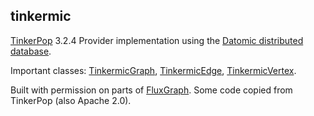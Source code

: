 ## tinkermic

[TinkerPop](https://tinkerpop.apache.org/) 3.2.4 Provider implementation using the [Datomic distributed database](http://www.datomic.com/).

Important classes: [TinkermicGraph](tinkermic-gremlin/src/main/java/com/tinkermic/gremlin/structure/TinkermicGraph.java), [TinkermicEdge](tinkermic-gremlin/src/main/java/com/tinkermic/gremlin/structure/TinkermicEdge.java), [TinkermicVertex](tinkermic-gremlin/src/main/java/com/tinkermic/gremlin/structure/TinkermicVertex.java).

Built with permission on parts of [FluxGraph](https://github.com/datablend/fluxgraph). Some code copied from TinkerPop (also Apache 2.0).